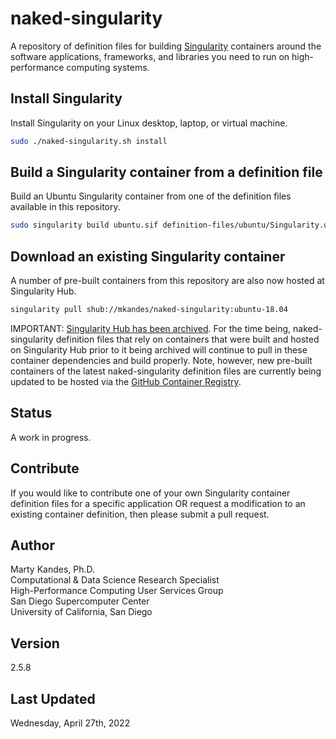 # naked-singularity

A repository of definition files for building 
[Singularity](https://sylabs.io/guides/latest/user-guide) containers
around the software applications, frameworks, and libraries you need to
run on high-performance computing systems.

## Install Singularity

Install Singularity on your Linux desktop, laptop, or virtual machine. 

```bash
sudo ./naked-singularity.sh install
```

## Build a Singularity container from a definition file

Build an Ubuntu Singularity container from one of the definition files
available in this repository.

```bash
sudo singularity build ubuntu.sif definition-files/ubuntu/Singularity.ubuntu-18.04
```

## Download an existing Singularity container

A number of pre-built containers from this repository are also now 
hosted at Singularity Hub.

```bash
singularity pull shub://mkandes/naked-singularity:ubuntu-18.04
```

IMPORTANT: [Singularity Hub has been archived](https://vsoch.github.io/2021/singularity-hub-archive). 
For the time being, naked-singularity definition files that rely on 
containers that were built and hosted on Singularity Hub prior to it 
being archived will continue to pull in these container dependencies and
build properly. Note, however, new pre-built containers of the latest 
naked-singularity definition files are currently being updated to be 
hosted via the [GitHub Container Registry](https://docs.github.com/en/packages/working-with-a-github-packages-registry/working-with-the-container-registry).


## Status

A work in progress.
   
## Contribute

If you would like to contribute one of your own Singularity container
definition files for a specific application OR request a modification to
an existing container definition, then please submit a pull request.

## Author

Marty Kandes, Ph.D.  
Computational & Data Science Research Specialist  
High-Performance Computing User Services Group  
San Diego Supercomputer Center  
University of California, San Diego  

## Version

2.5.8

## Last Updated

Wednesday, April 27th, 2022
